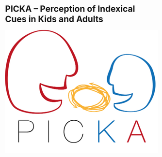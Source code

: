 # PICKA – Perception of Indexical Cues in Kids and Adults

![PICKA logo](Resources/images/html/PICKA-3-600dpi.png)
